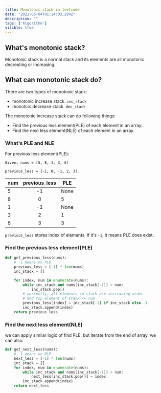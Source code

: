 ```yaml
---
title: Monotonic stack in leetcode
date: "2021-05-04T01:14:03.284Z"
description: ""
tags: ['Algorithm']
visible: true
---
```


## What's monotonic stack?
Monotonic stack is a normal stack and its elements are all monotonic decreating or increasing.


## What can monotonic stack do?
There are two types of monotonic stack:
- monotonic increase stack. `inc_stack`
- monotoic decrease stack. `dec_stack`

The monotonic increase stack can do following things:
- Find the previous less element(PLE) of each element in an array.
- Find the next less element(NLE) of each element in an array.

### What's PLE and NLE
For previous less element(PLE): 
```
Given: nums = [5, 8, 1, 3, 6]

previous_less = [-1, 0, -1, 2, 3]
```
| num    | previous_less |       PLE     |
| ------ | :-----------:   | ------------- |
| 5      |    -1         |       None    |
| 8      |     0         |       5       |
| 1      |    -1         |       None    |
| 3      |     2         |       1       |
| 6      |     3         |       3       |

`previous_less` stores index of elements, if it's `-1`, it means PLE does exist.


### Find the previous less element(PLE)
```python
def get_previous_less(nums):
    # -1 means no PLE
    previous_less = [-1] * len(nums)
    inc_stack = []

    for index, num in enumerate(nums):
        while inc_stack and nums[inc_stack[-1]] > num:
            inc_stack.pop()
        # currently, all elements in stack are increasing order. 
        # and top element of stack <= num
        previous_less[index] = inc_stack[-1] if inc_stack else -1
        inc_stack.append(index)
    return previous_less
```
### Find the next less element(NLE)
we can apply similar logic of find PLE, but iterate from the end of array.
we can also:
```python
def get_next_less(nums):
    # -1 means no NLE
    next_less = [-1] * len(nums)
    inc_stack = []
    for index, num in enumerate(nums):
        while inc_stack and nums[inc_stack[-1]] > num:
            next_less[inc_stack.pop()] = index
        inc_stack.append(index)
    return next_less
```
